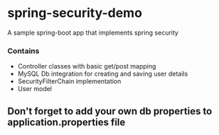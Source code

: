 # spring-security-demo
A sample spring-boot app that implements spring security

### Contains
* Controller classes with basic get/post mapping
* MySQL Db integration for creating and saving user details
* SecurityFilterChain implementation
* User model

## Don't forget to add your own db properties to application.properties file
